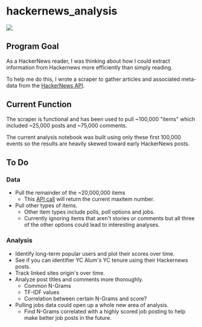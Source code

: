# hackernews_analysis

![](https://i.imgur.com/OUUrie3.png)

## Program Goal

As a HackerNews reader, I was thinking about how I could extract information from Hackernews more efficiently than simply reading. 

To help me do this, I wrote a scraper to gather articles and associated meta-data from the [HackerNews API](https://github.com/HackerNews/API). 

## Current Function

The scraper is functional and has been used to pull ~100,000 "items" which included ~25,000 posts and ~75,000 comments.

The current analysis notebook was built using only these first 100,000 events so the results are heavily skewed toward early HackerNews posts. 

## To Do

### Data
  - Pull the remainder of the ~20,000,000 items
    - This [API call](https://hacker-news.firebaseio.com/v0/maxitem.json?print=pretty) will return the current maxitem number. 
  - Pull other types of items. 
    - Other item types include polls, poll options and jobs.
    - Currently ignoring items that aren't stories or comments but all three of the other options could lead to interesting analyses. 

### Analysis
  - Identify long-term popular users and plot their scores over time. 
  - See if you can identifier YC Alum's YC tenure using their Hackernews posts. 
  - Track linked sites origin's over time.
  - Analyze post titles and comments more thoroughly.
    - Common N-Grams
    - TF-IDF values
    - Correlation between certain N-Grams and score? 
  - Pulling jobs data could open up a whole new area of analysis.
    - Find N-Grams correlated with a highly scored job posting to help make better job posts in the future.
